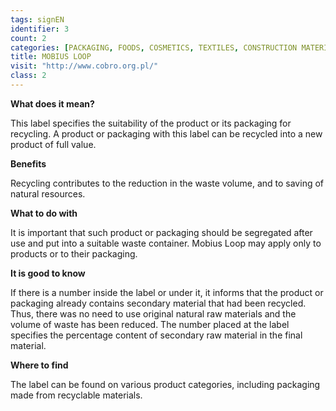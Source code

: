 ```yaml
---
tags: signEN
identifier: 3
count: 2
categories: [PACKAGING, FOODS, COSMETICS, TEXTILES, CONSTRUCTION MATERIALS, ELECTRONICS AND HOUSEHOLD APPLIANCES, TOYS, WASTE]
title: MOBIUS LOOP
visit: "http://www.cobro.org.pl/"
class: 2
---
```

**What does it mean?**

This label specifies the suitability of the product or its packaging for recycling. A product or packaging with this label can be recycled into a new product of full value.

**Benefits**

Recycling contributes to the reduction in the waste volume, and to saving of natural resources.

**What to do with**

It is important that such product or packaging should be segregated after use and put into a suitable waste container. Mobius Loop may apply only to products or to their packaging.

**It is good to know**

If there is a number inside the label or under it, it informs that the product or packaging already contains secondary material that had been recycled. Thus, there was no need to use original natural raw materials and the volume of waste has been reduced. The number placed at the label specifies the percentage content of secondary raw material in the final material.

**Where to find**

The label can be found on various product categories, including packaging made from recyclable materials.